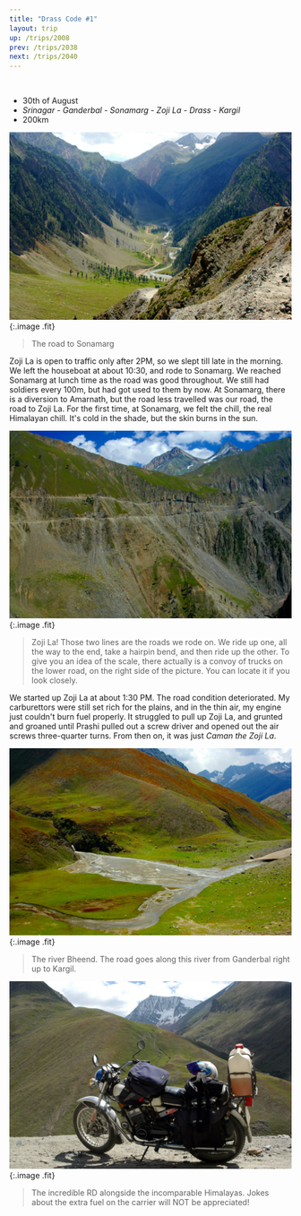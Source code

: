 ```yaml
---
title: "Drass Code #1"
layout: trip
up: /trips/2008
prev: /trips/2038
next: /trips/2040
---
```


&nbsp;

- 30th of August
- _Srinagar - Ganderbal - Sonamarg - Zoji La - Drass -               Kargil_
- 200km


![DSC_0231.JPG](/images/photos/DSC_0231.JPG 'DSC_0231.JPG'){:.image .fit}

>  The road to Sonamarg 

Zoji La is open to traffic only after 2PM, so we slept till             late in the morning. We left the houseboat at about 10:30, and             rode to Sonamarg. We reached Sonamarg at lunch time as the road             was good throughout. We still had soldiers every 100m, but had             got used to them by now. At Sonamarg, there is a diversion to             Amarnath, but the road less travelled was our road, the road to             Zoji La. For the first time, at Sonamarg, we felt the chill, the             real Himalayan chill. It's cold in the shade, but the skin burns             in the sun.

![DSC_0232.JPG](/images/photos/DSC_0232.JPG 'DSC_0232.JPG'){:.image .fit}

>  Zoji La! Those two lines are the roads we rode             on. We ride up one, all the way to the end, take a hairpin bend,             and then ride up the other. To give you an idea of the scale,             there actually is a convoy of trucks on the lower road, on the             right side of the picture. You can locate it if you look             closely. 

We started up Zoji La at about 1:30 PM. The road condition             deteriorated. My carburettors were still set rich for the             plains, and in the thin air, my engine just couldn't burn fuel             properly. It struggled to pull up Zoji La, and grunted and             groaned until Prashi pulled out a screw driver and opened out             the air screws three-quarter turns. From then on, it was just             _Caman the Zoji La_.

![DSC_0234.JPG](/images/photos/DSC_0234.JPG 'DSC_0234.JPG'){:.image .fit}

>  The river Bheend. The road goes along this river             from Ganderbal right up to Kargil. 

![DSC_0235.JPG](/images/photos/DSC_0235.JPG 'DSC_0235.JPG'){:.image .fit}

>  The incredible RD alongside the incomparable             Himalayas. Jokes about the extra fuel on the carrier will NOT be             appreciated! 


